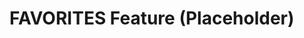 # FAVORITES Feature (Placeholder)

<!-- TODO: Manually document client/server components, services, models, API, data flow. (as per DOCS_IMPROVEMENT_PLAN.md) -->
